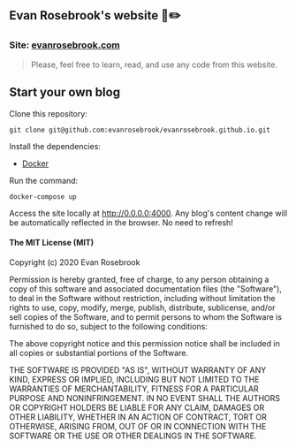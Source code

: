 ## Evan Rosebrook's website :thought_balloon::pencil2:

### Site: [evanrosebrook.com](http://evanrosebrook.github.io)

> Please, feel free to learn, read, and use any code from this website. 

## Start your own blog

Clone this repository:

```
git clone git@github.com:evanrosebrook/evanrosebrook.github.io.git
```

Install the dependencies:

- [Docker](https://www.docker.com/)

Run the command:

```
docker-compose up
```

Access the site locally at http://0.0.0.0:4000. Any blog's content change will be automatically reflected in the browser. No need to refresh!

#### The MIT License (MIT)

Copyright (c) 2020 Evan Rosebrook

Permission is hereby granted, free of charge, to any person obtaining a copy
of this software and associated documentation files (the "Software"), to deal
in the Software without restriction, including without limitation the rights
to use, copy, modify, merge, publish, distribute, sublicense, and/or sell
copies of the Software, and to permit persons to whom the Software is
furnished to do so, subject to the following conditions:

The above copyright notice and this permission notice shall be included in all
copies or substantial portions of the Software.

THE SOFTWARE IS PROVIDED "AS IS", WITHOUT WARRANTY OF ANY KIND, EXPRESS OR
IMPLIED, INCLUDING BUT NOT LIMITED TO THE WARRANTIES OF MERCHANTABILITY,
FITNESS FOR A PARTICULAR PURPOSE AND NONINFRINGEMENT. IN NO EVENT SHALL THE
AUTHORS OR COPYRIGHT HOLDERS BE LIABLE FOR ANY CLAIM, DAMAGES OR OTHER
LIABILITY, WHETHER IN AN ACTION OF CONTRACT, TORT OR OTHERWISE, ARISING FROM,
OUT OF OR IN CONNECTION WITH THE SOFTWARE OR THE USE OR OTHER DEALINGS IN THE
SOFTWARE.

